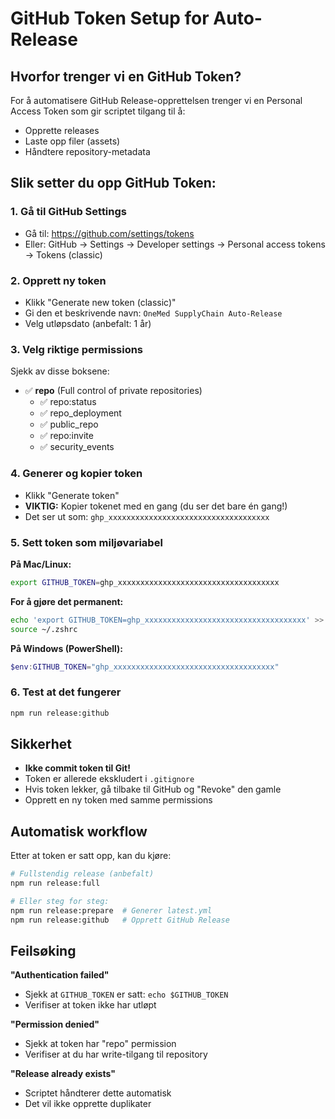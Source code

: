 # GitHub Token Setup for Auto-Release

## Hvorfor trenger vi en GitHub Token?

For å automatisere GitHub Release-opprettelsen trenger vi en Personal Access Token som gir scriptet tilgang til å:
- Opprette releases
- Laste opp filer (assets)
- Håndtere repository-metadata

## Slik setter du opp GitHub Token:

### 1. Gå til GitHub Settings
- Gå til: https://github.com/settings/tokens
- Eller: GitHub → Settings → Developer settings → Personal access tokens → Tokens (classic)

### 2. Opprett ny token
- Klikk "Generate new token (classic)"
- Gi den et beskrivende navn: `OneMed SupplyChain Auto-Release`
- Velg utløpsdato (anbefalt: 1 år)

### 3. Velg riktige permissions
Sjekk av disse boksene:
- ✅ **repo** (Full control of private repositories)
  - ✅ repo:status
  - ✅ repo_deployment  
  - ✅ public_repo
  - ✅ repo:invite
  - ✅ security_events

### 4. Generer og kopier token
- Klikk "Generate token"
- **VIKTIG:** Kopier tokenet med en gang (du ser det bare én gang!)
- Det ser ut som: `ghp_xxxxxxxxxxxxxxxxxxxxxxxxxxxxxxxxxxxx`

### 5. Sett token som miljøvariabel

**På Mac/Linux:**
```bash
export GITHUB_TOKEN=ghp_xxxxxxxxxxxxxxxxxxxxxxxxxxxxxxxxxxxx
```

**For å gjøre det permanent:**
```bash
echo 'export GITHUB_TOKEN=ghp_xxxxxxxxxxxxxxxxxxxxxxxxxxxxxxxxxxxx' >> ~/.zshrc
source ~/.zshrc
```

**På Windows (PowerShell):**
```powershell
$env:GITHUB_TOKEN="ghp_xxxxxxxxxxxxxxxxxxxxxxxxxxxxxxxxxxxx"
```

### 6. Test at det fungerer
```bash
npm run release:github
```

## Sikkerhet

- **Ikke commit token til Git!** 
- Token er allerede ekskludert i `.gitignore`
- Hvis token lekker, gå tilbake til GitHub og "Revoke" den gamle
- Opprett en ny token med samme permissions

## Automatisk workflow

Etter at token er satt opp, kan du kjøre:

```bash
# Fullstendig release (anbefalt)
npm run release:full

# Eller steg for steg:
npm run release:prepare  # Generer latest.yml
npm run release:github   # Opprett GitHub Release
```

## Feilsøking

**"Authentication failed"**
- Sjekk at `GITHUB_TOKEN` er satt: `echo $GITHUB_TOKEN`
- Verifiser at token ikke har utløpt

**"Permission denied"**  
- Sjekk at token har "repo" permission
- Verifiser at du har write-tilgang til repository

**"Release already exists"**
- Scriptet håndterer dette automatisk
- Det vil ikke opprette duplikater
